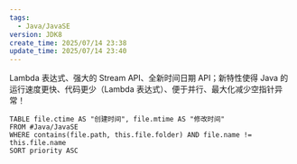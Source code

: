 ```yaml
---
tags:
  - Java/JavaSE
version: JDK8
create_time: 2025/07/14 23:38
update_time: 2025/07/14 23:40
---
```


Lambda 表达式、强大的 Stream API、全新时间日期 API；新特性使得 Java 的运行速度更快、代码更少（Lambda 表达式）、便于并行、最大化减少空指针异常！

```dataview
TABLE file.ctime AS "创建时间", file.mtime AS "修改时间"
FROM #Java/JavaSE 
WHERE contains(file.path, this.file.folder) AND file.name != this.file.name
SORT priority ASC
```
